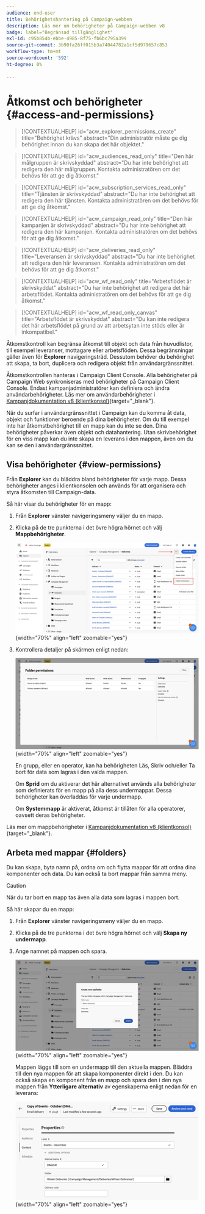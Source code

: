 ```yaml
---
audience: end-user
title: Behörighetshantering på Campaign-webben
description: Läs mer om behörigheter på Campaign-webben v8
badge: label="Begränsad tillgänglighet"
exl-id: c95b854b-ebbe-4985-8f75-fb6bc795a399
source-git-commit: 3b90fa26ff015b3a74044782a1cf5d979657c853
workflow-type: tm+mt
source-wordcount: '592'
ht-degree: 0%

---
```


# Åtkomst och behörigheter {#access-and-permissions}

>[!CONTEXTUALHELP]
>id="acw_explorer_permissions_create"
>title="Behörighet krävs"
>abstract="Din administratör måste ge dig behörighet innan du kan skapa det här objektet."


>[!CONTEXTUALHELP]
>id="acw_audiences_read_only"
>title="Den här målgruppen är skrivskyddad"
>abstract="Du har inte behörighet att redigera den här målgruppen. Kontakta administratören om det behövs för att ge dig åtkomst."


>[!CONTEXTUALHELP]
>id="acw_subscription_services_read_only"
>title="Tjänsten är skrivskyddad"
>abstract="Du har inte behörighet att redigera den här tjänsten. Kontakta administratören om det behövs för att ge dig åtkomst."


>[!CONTEXTUALHELP]
>id="acw_campaign_read_only"
>title="Den här kampanjen är skrivskyddad"
>abstract="Du har inte behörighet att redigera den här kampanjen. Kontakta administratören om det behövs för att ge dig åtkomst."

>[!CONTEXTUALHELP]
>id="acw_deliveries_read_only"
>title="Leveransen är skrivskyddad"
>abstract="Du har inte behörighet att redigera den här leveransen. Kontakta administratören om det behövs för att ge dig åtkomst."


>[!CONTEXTUALHELP]
>id="acw_wf_read_only"
>title="Arbetsflödet är skrivskyddat"
>abstract="Du har inte behörighet att redigera det här arbetsflödet. Kontakta administratören om det behövs för att ge dig åtkomst."

>[!CONTEXTUALHELP]
>id="acw_wf_read_only_canvas"
>title="Arbetsflödet är skrivskyddat"
>abstract="Du kan inte redigera det här arbetsflödet på grund av att arbetsytan inte stöds eller är inkompatibel."

Åtkomstkontroll kan begränsa åtkomst till objekt och data från huvudlistor, till exempel leveranser, mottagare eller arbetsflöden. Dessa begränsningar gäller även för **Explorer** navigeringsträd. Dessutom behöver du behörighet att skapa, ta bort, duplicera och redigera objekt från användargränssnittet.

Åtkomstkontrollen hanteras i Campaign Client Console. Alla behörigheter på Campaign Web synkroniseras med behörigheter på Campaign Client Console. Endast kampanjadministratörer kan definiera och ändra användarbehörigheter. Läs mer om användarbehörigheter i [Kampanjdokumentation v8 (klientkonsol)](https://experienceleague.adobe.com/docs/campaign/campaign-v8/admin/permissions/gs-permissions.html){target="_blank"}.

När du surfar i användargränssnittet i Campaign kan du komma åt data, objekt och funktioner beroende på dina behörigheter. Om du till exempel inte har åtkomstbehörighet till en mapp kan du inte se den. Dina behörigheter påverkar även objekt och datahantering. Utan skrivbehörighet för en viss mapp kan du inte skapa en leverans i den mappen, även om du kan se den i användargränssnittet.

## Visa behörigheter {#view-permissions}

Från **Explorer** kan du bläddra bland behörigheter för varje mapp. Dessa behörigheter anges i klientkonsolen och används för att organisera och styra åtkomsten till Campaign-data.

Så här visar du behörigheter för en mapp:

1. Från **Explorer** vänster navigeringsmeny väljer du en mapp.
1. Klicka på de tre punkterna i det övre högra hörnet och välj **Mappbehörigheter**.

   ![](assets/permissions-view-menu.png){width="70%" align="left" zoomable="yes"}

1. Kontrollera detaljer på skärmen enligt nedan:

   ![](assets/permissions-view-screen.png){width="70%" align="left" zoomable="yes"}

   En grupp, eller en operator, kan ha behörigheten Läs, Skriv och/eller Ta bort för data som lagras i den valda mappen.

   Om **Sprid** om du aktiverar det här alternativet används alla behörigheter som definierats för en mapp på alla dess undermappar. Dessa behörigheter kan överladdas för varje undermapp.

   Om **Systemmapp** är aktiverat, åtkomst är tillåten för alla operatorer, oavsett deras behörigheter.

Läs mer om mappbehörigheter i [Kampanjdokumentation v8 (klientkonsol)](https://experienceleague.adobe.com/docs/campaign/campaign-v8/admin/permissions/folder-permissions.html){target="_blank"}.


## Arbeta med mappar {#folders}

Du kan skapa, byta namn på, ordna om och flytta mappar för att ordna dina komponenter och data. Du kan också ta bort mappar från samma meny.

>[!CAUTION]
>
>När du tar bort en mapp tas även alla data som lagras i mappen bort.

Så här skapar du en mapp:

1. Från **Explorer** vänster navigeringsmeny väljer du en mapp.
1. Klicka på de tre punkterna i det övre högra hörnet och välj **Skapa ny undermapp**.
1. Ange namnet på mappen och spara.

   ![](assets/create-new-subfolder.png){width="70%" align="left" zoomable="yes"}

   Mappen läggs till som en undermapp till den aktuella mappen. Bläddra till den nya mappen för att skapa komponenter direkt i den. Du kan också skapa en komponent från en mapp och spara den i den nya mappen från **Ytterligare alternativ** av egenskaperna enligt nedan för en leverans:

   ![](assets/delivery-properties-folder.png){width="70%" align="left" zoomable="yes"}
